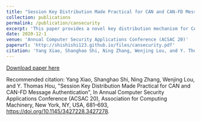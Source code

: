 ```yaml
---
title: "Session Key Distribution Made Practical for CAN and CAN-FD Message Authentication"
collection: publications
permalink: /publication/cansecurity
excerpt: 'This paper provides a novel key distribution mechanism for CAN message authentication'
date: 2020-12-1
venue: 'Annual Computer Security Applications Conference (ACSAC 20)'
paperurl: 'http://shishishi123.github.io/files/cansecurity.pdf'
citation: 'Yang Xiao, Shanghao Shi, Ning Zhang, Wenjing Lou, and Y. Thomas Hou, "Session Key Distribution Made Practical for CAN and CAN-FD Message Authentication", In Annual Computer Security Applications Conference (ACSAC 20), Association for Computing Machinery, New York, NY, USA, 681–693, https://doi.org/10.1145/3427228.3427278.'
---
```


 
[Download paper here](http://shishishi123.github.io/files/cansecurity.pdf)

Recommended citation: Yang Xiao, Shanghao Shi, Ning Zhang, Wenjing Lou, and Y. Thomas Hou, "Session Key Distribution Made Practical for CAN and CAN-FD Message Authentication", In Annual Computer Security Applications Conference (ACSAC 20), Association for Computing Machinery, New York, NY, USA, 681–693, https://doi.org/10.1145/3427228.3427278.

